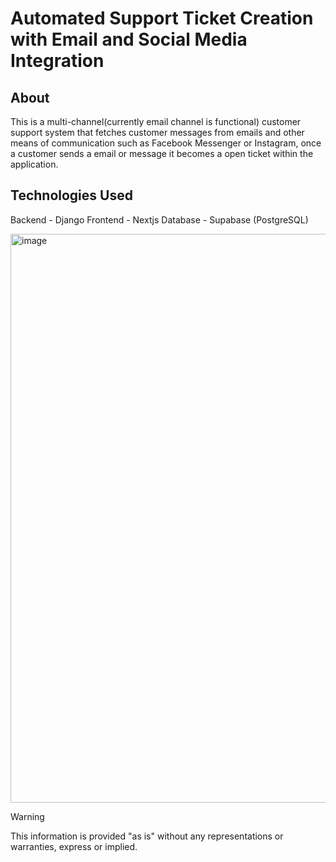 # Automated Support Ticket Creation with Email and Social Media Integration



## About
This is a multi-channel(currently email channel is functional) customer support system that fetches customer messages from emails and other means of communication such as Facebook Messenger or Instagram, once a customer sends a email or message it becomes a open ticket within the application.
## Technologies Used
Backend - Django
Frontend - Nextjs
Database - Supabase (PostgreSQL)

<img width="1919" height="910" alt="image" src="https://github.com/user-attachments/assets/c9997f83-9450-4f6f-b4d4-587617a1c21f" />

> [!WARNING]
> This information is provided "as is" without any representations or warranties, express or implied.
